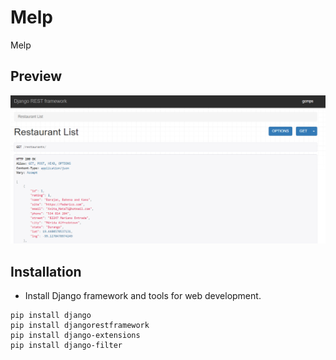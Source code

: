 # Melp
Melp

## Preview
![Screenshot](Preview.png)

## Installation
- Install Django framework and tools for web development.
```
pip install django
pip install djangorestframework
pip install django-extensions
pip install django-filter
```